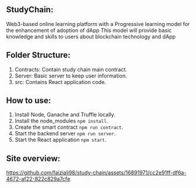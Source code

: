 ## StudyChain:

Web3-based online learning platform with a Progressive learning model for the enhancement of adoption of dApp 
This model will provide basic knowledge and skills to users about blockchain technology and dApp

## Folder Structure:

1. Contracts: Contain study chain main contract.
2. Server: Basic server to keep user information.
3. src: Contains React application code.

## How to use:

1. Install Node, Ganache and Truffle locally.
2. Install the node_modules `npm install`.
3. Create the smart contract `npm run contract`.
4. Start the backend server `npm run server`.
5. Start the React application `npm start`.

## Site overview:

https://github.com/faiziali98/study-chain/assets/16891971/cc2e91ff-df6a-4672-af22-822c829a7cfe


